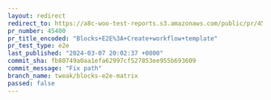 ```yaml
---
layout: redirect
redirect_to: https://a8c-woo-test-reports.s3.amazonaws.com/public/pr/45400/e2e/index.html
pr_number: 45400
pr_title_encoded: "Blocks+E2E%3A+Create+workflow+template"
pr_test_type: e2e
last_published: "2024-03-07 20:02:37 +0000"
commit_sha: fb80749a0aa1efa62997cf527853ee955b693609
commit_message: "Fix path"
branch_name: tweak/blocks-e2e-matrix
passed: false
---
```

